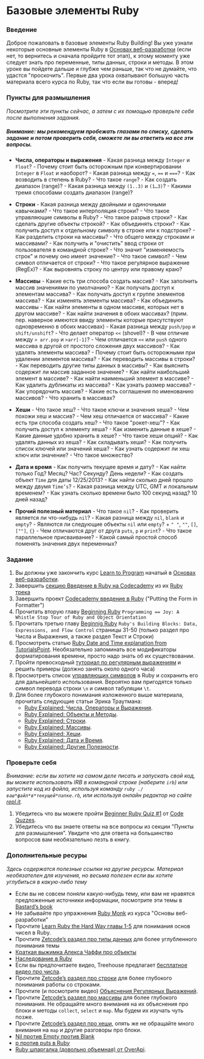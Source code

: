 # Базовые элементы Ruby

### Введение

Доброе пожаловать в базовые элементы Ruby Building! Вы уже узнали некоторые основные элементы Ruby в [Основах веб-разработки](/basics-of-web-development) (если нет, то вернитесь и сначала пройдите тот этап), к этому моменту уже следует знать про переменные, типы данных, строки и методы.
В этом уроке вы пойдете дальше и глубже чем раньше, так что не думайте, что удастся "проскочить". Первые два урока охватывают большую часть материала всего курса по Ruby, так что если вы готовы - вперед!

### Пункты для размышления

_Посмотрите эти пункты сейчас, а затем с их помощью проверьте себя после выполнения задания._

##### Внимание: мы рекомендуем пробежать глазами по списку, сделать задание и потом проверить себя, сможете ли вы ответить на все эти вопросы.

- **Числа, операторы и выражения** - Какая разница между `Integer` и `Float`? - Почему стоит быть осторожным при конвертировании `Integer` в `Float` и наоборот? - Какая разница между `=`, `==` и `===`? - Как возводить в степень в Ruby? - Что такое `range`? - Как создать диапазон (range)? - Какая разница между `(1..3)` и `(1…3)`? - Какими тремя способами создать диапазон (range)?

* **Строки** - Какая разница между двойными и одиночными кавычками? - Что такое интерполяция строки? - Что такое управляющие символы в Ruby? - Что такое разрыв строки? - Как сделать другие объекты строкой? - Как объединять строки? - Как получить доступ к отдельному символу в строке или к подстроке? - Как разделить строки на массивы? - Что общего между строками и массивами? - Как получить и "очистить" ввод строки от пользователя в командной строке? - Что значит "изменяемость строк" и почему оно имеет значение? - Что такое символ? - Чем символ отличается от строки? - Что такое регулярное выражение (RegEx)? - Как выровнять строку по центру или правому краю?

- **Массивы** - Какие есть три способа создать массив? - Как заполнить массив значениями по умолчанию? - Как получать доступ к элементам массива? - Как получать доступ к группе элементов массива? - Как изменять элементы массива? - Как объединить массивы - Как найти элементы в одном массиве, которых нет в другом массиве? - Как найти значения в обоих массивах? (прим. пер. наверное имеются ввиду элементы которые присутствуют одновременно в обоих массивах) - Какая разница между `push/pop` и `shift/unshift`? - Что делает оператор `<<` (shovel)? - В чем отличие между `> arr.pop` и `>arr[-1]`? - Чем отличается `<<` или `push` одного массива в другой от простого сложения двух массивов? - Как удалять элементы массива? - Почему стоит быть осторожными при удалении элементов массива? - Как переводить массивы в строки? - Как переводить другие типы данных в массивы? - Как выяснить содержит ли массив заданное значение? - Как найти наибольший элемент в массиве? - Как найти наименьший элемент в массиве? - Как удалить дубликаты из массива? - Как узнать размер массива? - Как упорядочить массив? - Какие есть соглашения по именованию массивов? - Что хранить в массивах?

* **Хеши** - Что такое хеш? - Что такое ключи и значения хеша? - Чем похожи хеш и массив? - Чем хеш отличается от массива? - Какие есть три способа создать хеш? - Что такое "рокет-хеш"? - Как получить доступ к элементу хеша? - Как изменить данные в хеше? - Какие данные удобно хранить в хеше? - Что такое хеши опций? - Как удалять данных из хеша? - Как складывать хеши? - Как получить список ключей или значений хеша? - Как узнать содержит ли хеш ключ или значение? - Что такое множество?

- **Дата и время** - Как получить текущее время и дату? - Как найти только Год? Месяц? Час? Секунду? День недели? - Как создать объект `Time` для даты 12/25/2013? - Как найти сколько дней прошло между двумя `Time’s`? - Какая разница между UTC, GMT и локальным временем? - Как узнать сколько времени было 100 секунд назад? 10 дней назад?

* **Прочий полезный материал** - Что такое `nil`? - Как проверить является ли что-нибудь `nil`? - Какая разница между `nil`, `blank` и `empty`? - Являются ли следующие объекты `nil` или `empty`? + `" "`, `""`, `[]`, `[""]`, `{}` - Чем отличаются друг от друга `puts`, `p` и `print`? - Что такое параллельное присваивание? - Какой самый простой способ поменять значения двух переменных?

### Задание

1. Вы должны уже закончить курс [Learn to Program](http://www.shokhirev.com/mikhail/ruby/ltp/title.html) начатый в [Основах веб-разработки](/basics-of-web-development).
2. Завершить [секцию Введение в Ruby на Codecademy](http://www.codecademy.com/courses/ruby-beginner-en-d1Ylq/0/1) из их [Ruby трека](http://www.codecademy.com/tracks/ruby)
3. Завершить проект [Codecademy введение в Ruby](http://www.codecademy.com/courses/ruby-beginner-en-MxXx5/0/1) ("Putting the Form in Formatter")
4. Прочитать вторую главу [Beginning Ruby](http://beginningruby.org/) `Programming == Joy: A Whistle Stop Tour of Ruby and Object Orientation`
5. Прочитать третью главу [Beginnig Ruby](http://beginningruby.org/) `Ruby's Building Blocks: Data, Expressions, and Flow Control` страницы 31-50 (только раздел про Числа и Выражения, а также раздел Текст и Строки)
6. Просмотреть статью [Ruby Date and Time explanation from TutorialsPoint](http://www.tutorialspoint.com/ruby/ruby_date_time.htm). Необязательно запоминать все модификаторы форматирования времени, просто надо знать об их существовании.
7. Пройти превосходный [туториал по регулярным выражениям](http://regexone.com/) и решить примеры (должно занять около одного часа)
8. Просмотреть список [управляющих символов](http://www.java2s.com/Code/Ruby/String/EscapeCharacterslist.htm) в Ruby и сохранить его для дальнейшего использования. Вероятно вам пригодятся только символ перевода строки `\n` и символ табуляции `\t`.
9. Для более глубокого понимания изложенного выше материала, прочитать следующие статьи Эрика Траутмана:
   - [Ruby Explained: Числа, Операторы и Выражения](http://www.eriktrautman.com/posts/ruby-explained-numbers-operators-and-expressions).
   - [Ruby Explained: Объекты и Методы](http://www.eriktrautman.com/posts/ruby-explained-objects-and-methods).
   - [Ruby Explained: Строки](http://www.eriktrautman.com/posts/ruby-explained-strings).
   - [Ruby Explained: Массивы](http://www.eriktrautman.com/posts/ruby-explained-arrays).
   - [Ruby Explained: Хеши](http://www.eriktrautman.com/posts/ruby-explained-hashes).
   - [Ruby Explained: Дата и Время](http://www.eriktrautman.com/posts/ruby-explained-dates-and-times).
   - [Ruby Explained: Другие Полезности](http://www.eriktrautman.com/posts/ruby-explained-other-random-tidbits).

### Проверьте себя

*Внимание: если вы хотите на самом деле писать и запускать свой код, вы можете использовать IRB в командной строке (наберите `irb`) или запустите код из файла, используя команду `ruby ./ваш*файл*в*текущей*папке.rb`, или используя онлайн редактор на сайте [repl.it](http://repl.it/languages/Ruby).*

1. Убедитесь что вы можете пройти [Beginner Ruby Quiz #1](http://www.codequizzes.com/learn-ruby/variables-strings-numbers) от [Code Quzzes](http://www.codequizzes.com/).
2. Убедитесь что вы знаете ответы на все вопросы из секции "Пункты для размышления". Увидите что для ответа на большинство вопросов вам необязательно лезть в книгу.

### Дополнительные ресуры

_Здесь содержатся полезные ссылки на другие ресурсы. Материал необязателен для изучения, но весьма полезен если вы хотите углубиться в какую-либо тему_

- Если вы не совсем поняли какую-нибудь тему, или вам не нравятся предложенные источники информации, посмотрите эти темы в [Bastard’s book](http://ruby.bastardsbook.com/)
- Не забывайте про упражнения [Ruby Monk](http://rubymonk.com/) из курса "Основы веб-разработки"
- Прочтите [Learn Ruby the Hard Way главы 1-5](http://ruby.learncodethehardway.org/book/ex3.html) для понимания основ чисел в Ruby.
- Прочтите [Zetcode’s раздел про типы данных](http://zetcode.com/lang/rubytutorial/datatypes/) для более углубленного понимания темы
- [Краткая выжимка Алекса Чаффи про объекты](http://codelikethis.com/lessons/learn_to_code/objects)
- [Наследование в Ruby](http://rubylearning.com/satishtalim/ruby_inheritance.html)
- Если вы предпочитаете видео, Treehouse предлагает [бесплатное видео про числа](http://teamtreehouse.com/library/programming/ruby-foundations/numbers/creating-numbers).
- Прочтите [Zetcode’s раздел про строки](http://zetcode.com/lang/rubytutorial/strings/) для более глубокого понимания работы со строками.
- Прочтите (и посмотрите видео) [Объяснения Регулярных Выражений](http://net.tutsplus.com/tutorials/ruby/ruby-for-newbies-regular-expressions/).
- Прочтите [Zetcode’s раздел про массивы](http://zetcode.com/lang/rubytutorial/arrays/) для более глубокого понимания. Не обращайте много внимания на их объяснения про блоки и методы `collect`, `select` и `map`. Мы будем их изучать чуть позже.
- Прочтите [Zetcode’s раздел про хеши](http://zetcode.com/lang/rubytutorial/hashes/), опять же не обращайте много внимания на `map` и другие разговоры про блоки.
- [Nil против Empty против Blank](http://stackoverflow.com/questions/885414/a-concise-explanation-of-nil-v-empty-v-blank-in-ruby-on-rails)
- [p против puts в Ruby](http://stackoverflow.com/questions/1255324/p-vs-puts-in-ruby)
- [Ruby шпаргалка (довольно объемная) от OverApi](http://overapi.com/ruby/).
